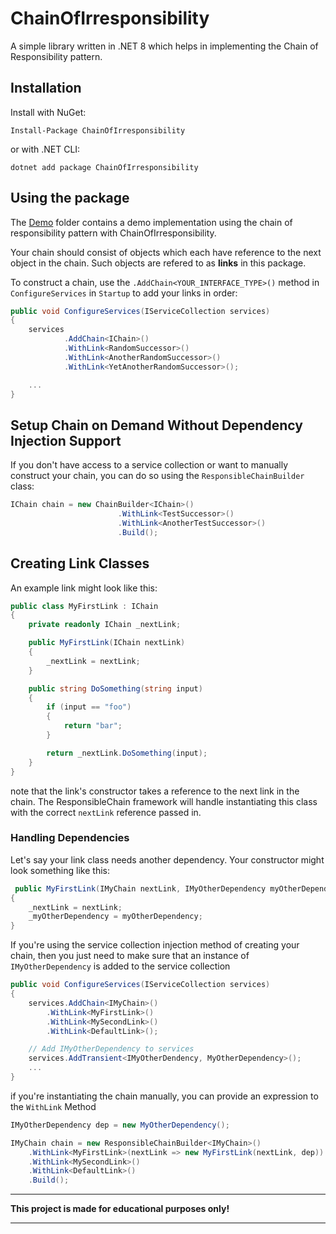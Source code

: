 # ChainOfIrresponsibility

A simple library written in .NET 8 which helps in implementing the Chain of Responsibility pattern.

## Installation

Install with NuGet:

```
Install-Package ChainOfIrresponsibility
```

or with .NET CLI:

```
dotnet add package ChainOfIrresponsibility
```

## Using the package

The [Demo](./Demo) folder contains a demo implementation using the chain of responsibility pattern with ChainOfIrresponsibility.

Your chain should consist of objects which each have reference to the next object in the chain. Such
objects are refered to as **links** in this package.

To construct a chain, use the `.AddChain<YOUR_INTERFACE_TYPE>()` method in `ConfigureServices` 
in `Startup` to add your links in order:

```c#
public void ConfigureServices(IServiceCollection services)
{
    services
            .AddChain<IChain>()
            .WithLink<RandomSuccessor>()
            .WithLink<AnotherRandomSuccessor>()
            .WithLink<YetAnotherRandomSuccessor>();

    ...
}
```

## Setup Chain on Demand Without Dependency Injection Support
If you don't have access to a service collection or want to manually construct your chain, you can 
do so using the `ResponsibleChainBuilder` class:

```c#
IChain chain = new ChainBuilder<IChain>()
                        .WithLink<TestSuccessor>()
                        .WithLink<AnotherTestSuccessor>()
                        .Build();
```



## Creating Link Classes

An example link might look like this:

```c#
public class MyFirstLink : IChain
{
    private readonly IChain _nextLink;

    public MyFirstLink(IChain nextLink)
    {
        _nextLink = nextLink;
    }

    public string DoSomething(string input)
    {
        if (input == "foo")
        {
            return "bar";
        }

        return _nextLink.DoSomething(input);
    }
}
```

note that the link's constructor takes a reference to the next link in the chain. The ResponsibleChain 
framework will handle instantiating this class with the correct `nextLink` reference passed in.

### Handling Dependencies

Let's say your link class needs another dependency. Your constructor might look something like this:

```c#
 public MyFirstLink(IMyChain nextLink, IMyOtherDependency myOtherDependency)
{
    _nextLink = nextLink;
    _myOtherDependency = myOtherDependency;
}
```

If you're using the service collection injection method of creating your chain, then you just need to
make sure that an instance of `IMyOtherDependency` is added to the service collection

```c#
public void ConfigureServices(IServiceCollection services)
{
    services.AddChain<IMyChain>()
        .WithLink<MyFirstLink>()
        .WithLink<MySecondLink>()
        .WithLink<DefaultLink>();

    // Add IMyOtherDependency to services
    services.AddTransient<IMyOtherDendency, MyOtherDependency>();
    ...
}
```

if you're instantiating the chain manually, you can provide an expression to the `WithLink` Method

```c#
IMyOtherDependency dep = new MyOtherDependency();

IMyChain chain = new ResponsibleChainBuilder<IMyChain>()
    .WithLink<MyFirstLink>(nextLink => new MyFirstLink(nextLink, dep))
    .WithLink<MySecondLink>()
    .WithLink<DefaultLink>()
    .Build();
```
___
**This project is made for educational purposes only!**
___